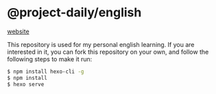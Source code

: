 # @project-daily/english

[website](https://project-daily.github.io/english)

This repository is used for my personal english learning. If you are interested in it, you can fork this repository on your own, and follow the following steps to make it run:

```bash
$ npm install hexo-cli -g
$ npm install
$ hexo serve
```
